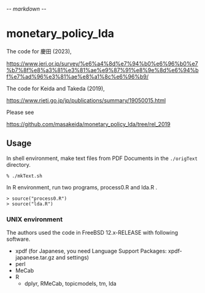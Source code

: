-*- markdown -*-

# monetary_policy_lda

The code for 慶田 (2023),

https://www.jeri.or.jp/survey/%e6%a4%8d%e7%94%b0%e6%96%b0%e7%b7%8f%e8%a3%81%e3%81%ae%e9%87%91%e8%9e%8d%e6%94%bf%e7%ad%96%e3%81%ae%e8%a1%8c%e6%96%b9/

The code for Keida and Takeda (2019),

https://www.rieti.go.jp/jp/publications/summary/19050015.html

Please see

https://github.com/masakeida/monetary_policy_lda/tree/rel_2019

## Usage

In shell environment, make text files from PDF Documents in the `./origText` directory.

    % ./mkText.sh

In R environment, run two programs, process0.R and lda.R .

    > source("process0.R")
    > source("lda.R")

### UNIX environment

The authors used the code in FreeBSD 12.x-RELEASE with following software.

* xpdf (for Japanese, you need Language Support Packages: xpdf-japanese.tar.gz and settings)
* perl
* MeCab
* R
  * dplyr, RMeCab, topicmodels, tm, lda